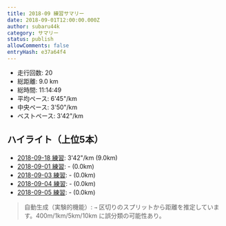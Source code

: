 ```yaml
---
title: 2018-09 練習サマリー
date: 2018-09-01T12:00:00.000Z
author: subaru44k
category: サマリー
status: publish
allowComments: false
entryHash: e37a64f4
---
```

- 走行回数: 20
- 総距離: 9.0 km
- 総時間: 11:14:49
- 平均ペース: 6'45"/km
- 中央ペース: 3'50"/km
- ベストペース: 3'42"/km

## ハイライト（上位5本）
- [2018-09-18 練習](/2018-09-18-3ad9059be51983f4bde932492bab7f26/): 3'42"/km (9.0km)
- [2018-09-01 練習](/2018-09-01-bc7a332d37dd5f8304d49191396d5f30/): - (0.0km)
- [2018-09-03 練習](/2018-09-03-06bc04ef1a4f30fc9ec2c9ba8708f377/): - (0.0km)
- [2018-09-04 練習](/2018-09-04-583ee233bd21df067bb5721b66d27b7e/): - (0.0km)
- [2018-09-05 練習](/2018-09-05-7786f4e9982749b9800ea30057a007a4/): - (0.0km)

> 自動生成（実験的機能）: `→` 区切りのスプリットから距離を推定しています。400m/1km/5km/10km に誤分類の可能性あり。

